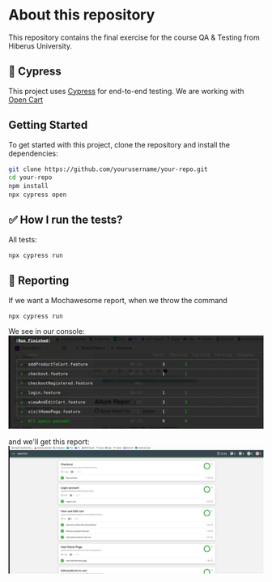 About this repository
==================
This repository contains the final exercise for the course QA & Testing from Hiberus University.

🌳 Cypress
---

This project uses [Cypress](https://www.cypress.io/) for end-to-end testing. We are working with [Open Cart](http://opencart.abstracta.us/)

## Getting Started

To get started with this project, clone the repository and install the dependencies:

```sh
git clone https://github.com/yourusername/your-repo.git
cd your-repo
npm install
npx cypress open
```

✅ How I run the tests?
---

All tests: 
```sh
npx cypress run
```


📄 Reporting
---


If we want a Mochawesome report, when we  throw the command 

```sh
npx cypress run
```

We see in our console: 
![Console report](./cypress/resources/consoleReport.png)

and we'll get this report:
![Mochawesome report](./cypress/resources/mochawesomeReport.png)

